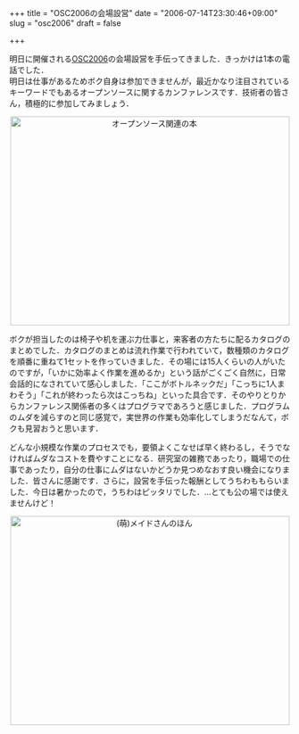 +++
title = "OSC2006の会場設営"
date = "2006-07-14T23:30:46+09:00"
slug = "osc2006"
draft = false

+++

<p>明日に開催される<a href="http://www.ospn.jp/osc2006-do/">OSC2006</a>の会場設営を手伝ってきました．きっかけは1本の電話でした．<br />
明日は仕事があるためボク自身は参加できませんが，最近かなり注目されているキーワードでもあるオープンソースに関するカンファレンスです．技術者の皆さん，積極的に参加してみましょう．</p>
<p><center><a href="http://www.flickr.com/photos/june29/189542185/" title="Photo Sharing"><img src="http://static.flickr.com/66/189542185_e0166d2675.jpg" width="500" height="375" alt="オープンソース関連の本" border="none" /></a><br />
</center></p>
<p>ボクが担当したのは椅子や机を運ぶ力仕事と，来客者の方たちに配るカタログのまとめでした．カタログのまとめは流れ作業で行われていて，数種類のカタログを順番に重ねて1セットを作っていきました．その場には15人くらいの人がいたのですが，「いかに効率よく作業を進めるか」という話がごくごく自然に，日常会話的になされていて感心しました．「ここがボトルネックだ」「こっちに1人まわそう」「これが終わったら次はこっちね」といった具合です．そのやりとりからカンファレンス関係者の多くはプログラマであろうと感じました．プログラムのムダを減らすのと同じ感覚で，実世界の作業も効率化してしまうだなんて，ボクも見習おうと思います．</p>
<p>どんな小規模な作業のプロセスでも，要領よくこなせば早く終わるし，そうでなければムダなコストを費やすことになる．研究室の雑務であったり，職場での仕事であったり，自分の仕事にムダはないかどうか見つめなおす良い機会になりました．皆さんに感謝です．さらに，設営を手伝った報酬としてうちわももらいました．今日は暑かったので，うちわはピッタリでした．…とても公の場では使えませんけど！</p>
<p><center><a href="http://www.flickr.com/photos/june29/189542454/" title="Photo Sharing"><img src="http://static.flickr.com/1/189542454_c33abc9cbd.jpg" width="500" height="375" alt="(萌)メイドさんのほん" border="none" /></a><br />
</center></p>
